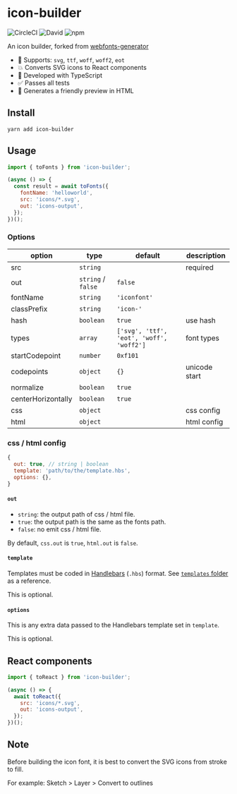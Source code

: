 # icon-builder

![CircleCI](https://img.shields.io/circleci/build/github/Codpoe/icon-builder.svg)
![David](https://img.shields.io/david/codpoe/icon-builder.svg)
![npm](https://img.shields.io/npm/v/icon-builder.svg)

An icon builder, forked from [webfonts-generator](https://github.com/sunflowerdeath/webfonts-generator)

- 🎉 Supports: `svg`, `ttf`, `woff`, `woff2`, `eot`
- 💥 Converts SVG icons to React components
- 🥊 Developed with TypeScript
- ✅ Passes all tests
- 👀 Generates a friendly preview in HTML

## Install
```
yarn add icon-builder
```

## Usage
```js
import { toFonts } from 'icon-builder';

(async () => {
  const result = await toFonts({
    fontName: 'helloworld',
    src: 'icons/*.svg',
    out: 'icons-output',
  });
})();
```

### Options

| option | type | default | description |
|---|---|---|---|
| src | `string` | | required |
| out | `string` / `false` | `false` | |
| fontName | `string` | `'iconfont'` | |
| classPrefix | `string` | `'icon-'` | |
| hash | `boolean` | `true` | use hash |
| types | `array` | `['svg', 'ttf', 'eot', 'woff', 'woff2']` | font types |
| startCodepoint | `number` | `0xf101` | |
| codepoints | `object` | `{}` | unicode start |
| normalize | `boolean` | `true` | |
| centerHorizontally | `boolean` | `true` | |
| css | `object` | | css config |
| html | `object` | | html config |

### css / html config
```js
{
  out: true, // string | boolean
  template: 'path/to/the/template.hbs',
  options: {},
}
```
#### `out`

- `string`: the output path of css / html file.
- `true`: the output path is the same as the fonts path.
- `false`: no emit css / html file.

By default, `css.out` is `true`, `html.out` is `false`.

#### `template`

Templates must be coded in [Handlebars](https://handlebarsjs.com) (`.hbs`) format. See [`templates` folder](https://github.com/Codpoe/icon-builder/tree/master/templates) as a reference.

This is optional.

#### `options`

This is any extra data passed to the Handlebars template set in `template`.

This is optional.

## React components
```js
import { toReact } from 'icon-builder';

(async () => {
  await toReact({
    src: 'icons/*.svg',
    out: 'icons-output',
  });
})();
```

## Note

Before building the icon font, it is best to convert the SVG icons from stroke to fill.

For example: Sketch > Layer > Convert to outlines
